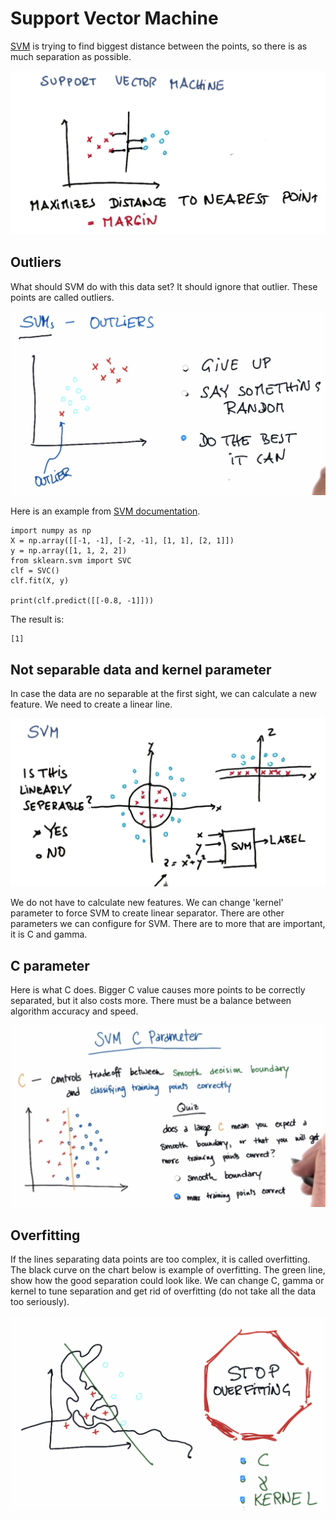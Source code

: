 # Support Vector Machine

[SVM](https://en.wikipedia.org/wiki/Support_vector_machine) is trying to find biggest distance between the points, so there is as much separation as possible.

![](/assets/svm1.png)

## Outliers

What should SVM do with this data set? It should ignore that outlier. These points are called outliers.

![](/assets/svm2.png)

Here is an example from [SVM documentation](http://scikit-learn.org/stable/modules/generated/sklearn.svm.SVC.html).

```
import numpy as np
X = np.array([[-1, -1], [-2, -1], [1, 1], [2, 1]])
y = np.array([1, 1, 2, 2])
from sklearn.svm import SVC
clf = SVC()
clf.fit(X, y)

print(clf.predict([[-0.8, -1]]))
```

The result is:

```
[1]
```

## Not separable data and kernel parameter

In case the data are no separable at the first sight, we can calculate a new feature. We need to create a linear line.

![](/assets/svm-newfeature.png)

We do not have to calculate new features. We can change 'kernel' parameter to force SVM to create linear separator. There are other parameters we can configure for SVM. There are to more that are important, it is C and gamma.

## C parameter

Here is what C does. Bigger C value causes more points to be correctly separated, but it also costs more. There must be a balance between algorithm accuracy and speed.

![](/assets/svm-c.png)

## Overfitting

If the lines separating data points are too complex, it is called overfitting. The black curve on the chart below is example of overfitting. The green line, show how the good separation could look like. We can change C, gamma or kernel to tune separation and get rid of overfitting \(do not take all the data too seriously\).

![](/assets/svm-overfitting.png)


